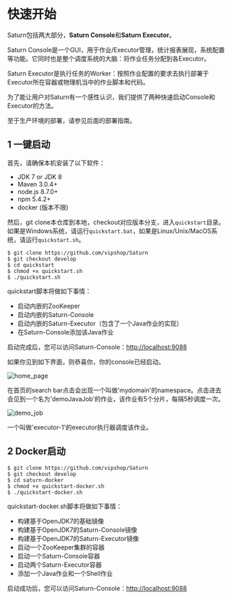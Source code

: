 # 快速开始
Saturn包括两大部分，**Saturn Console**和**Saturn Executor**。

Saturn Console是一个GUI，用于作业/Executor管理，统计报表展现，系统配置等功能。它同时也是整个调度系统的大脑：将作业任务分配到各Executor。

Saturn Executor是执行任务的Worker：按照作业配置的要求去执行部署于Executor所在容器或物理机当中的作业脚本和代码。

为了能让用户对Saturn有一个感性认识，我们提供了两种快速启动Console和Executor的方法。

至于生产环境的部署，请参见后面的部署指南。

## 1 一键启动

首先，请确保本机安装了以下软件：

* JDK 7 or JDK 8
* Maven 3.0.4+
* node.js 8.7.0+
* npm 5.4.2+
* docker (版本不限)

然后，git clone本仓库到本地，checkout对应版本分支，进入`quickstart`目录。如果是Windows系统，请运行`quickstart.bat`，如果是Linux/Unix/MacOS系统，请运行`quickstart.sh`。

```
$ git clone https://github.com/vipshop/Saturn
$ git checkout develop
$ cd quickstart
$ chmod +x quickstart.sh
$ ./quickstart.sh
```

quickstart脚本将做如下事情：
* 启动内嵌的ZooKeeper
* 启动内嵌的Saturn-Console
* 启动内嵌的Saturn-Executor（包含了一个Java作业的实现）
* 在Saturn-Console添加该Java作业

启动完成后，您可以访问Saturn-Console：[http://localhost:9088](http://localhost:9088)

如果你见到如下界面，则恭喜你，你的console已经启动。

![home_page](_media/home_page.jpg)

在首页的search bar点击会出现一个叫做'mydomain'的namespace。点击进去会见到一个名为'demoJavaJob'的作业，该作业有5个分片，每隔5秒调度一次。

![demo_job](_media/quickstart_demojob.jpg)



一个叫做'executor-1'的executor执行器调度该作业。

## 2 Docker启动

```
$ git clone https://github.com/vipshop/Saturn
$ git checkout develop
$ cd saturn-docker
$ chmod +x quickstart-docker.sh
$ ./quickstart-docker.sh
```

quickstart-docker.sh脚本将做如下事情：
* 构建基于OpenJDK7的基础镜像
* 构建基于OpenJDK7的Saturn-Console镜像
* 构建基于OpenJDK7的Saturn-Executor镜像
* 启动一个ZooKeeper集群的容器
* 启动一个Saturn-Console容器
* 启动两个Saturn-Executor容器
* 添加一个Java作业和一个Shell作业

启动成功后，您可以访问Saturn-Console：[http://localhost:9088](http://localhost:9088)
